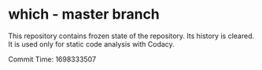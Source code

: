 # which - master branch

This repository contains frozen state of the repository.
Its history is cleared. It is used only for static code
analysis with Codacy.

Commit Time: 1698333507
